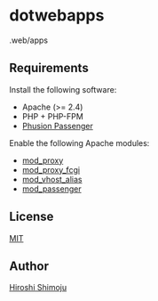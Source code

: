 # dotwebapps

.web/apps

## Requirements

Install the following software:

- Apache (>= 2.4)
- PHP + PHP-FPM
- [Phusion Passenger](https://www.phusionpassenger.com/)

Enable the following Apache modules:

- [mod_proxy](http://httpd.apache.org/docs/current/mod/mod_proxy.html)
- [mod_proxy_fcgi](http://httpd.apache.org/docs/current/mod/mod_proxy_fcgi.html)
- [mod_vhost_alias](http://httpd.apache.org/docs/current/mod/mod_vhost_alias.html)
- [mod_passenger](https://www.phusionpassenger.com/documentation/Users%20guide%20Apache.html)

## License

[MIT](https://github.com/shimoju/dotwebapps/blob/master/LICENSE)

## Author

[Hiroshi Shimoju](https://github.com/shimoju)
